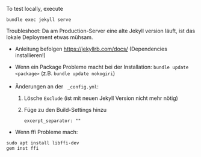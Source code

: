 To test locally, execute

```shell
bundle exec jekyll serve
```

Troubleshoot:
Da am Production-Server eine alte Jekyll version läuft, ist das lokale Deployment etwas mühsam.

- Anleitung befolgen https://jekyllrb.com/docs/ (Dependencies installieren!)

- Wenn ein Package Probleme macht bei der Installation: `bundle update <package>`
    (z.B. `bundle update nokogiri`)

- Änderungen an der ` _config.yml`:

    1. Lösche `Exclude` (ist mit neuen Jekyll Version nicht mehr nötig)
    2. Füge zu den Build-Settings hinzu

        ```
        excerpt_separator: ""
        ```
- Wenn ffi Probleme mach:
```
sudo apt install libffi-dev
gem inst ffi
```

